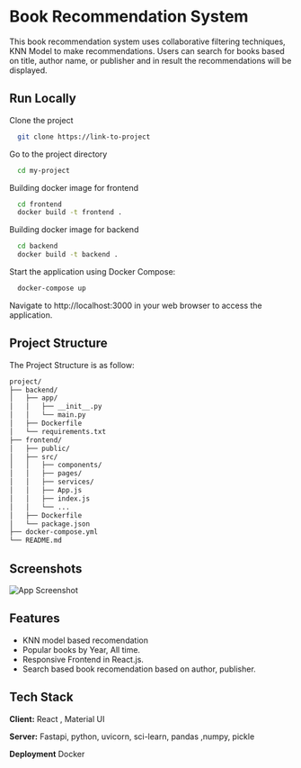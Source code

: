 # Book Recommendation System

This book recommendation system uses collaborative filtering techniques, KNN Model to  make recommendations. Users can search for books based on title, author name, or publisher and in result the recommendations will be displayed.


## Run Locally

Clone the project

```bash
  git clone https://link-to-project
```

Go to the project directory

```bash
  cd my-project
```

Building docker image for frontend

```bash
  cd frontend
  docker build -t frontend .
```
Building docker image for backend

```bash
  cd backend
  docker build -t backend .
```

Start the application using Docker Compose:

```bash
  docker-compose up
```

Navigate to http://localhost:3000 in your web browser to access the application.


## Project Structure

The Project Structure is as follow:

``` bash
project/
├── backend/
│   ├── app/
│   │   ├── __init__.py
│   │   └── main.py
│   ├── Dockerfile
│   └── requirements.txt
├── frontend/
│   ├── public/
│   ├── src/
│   │   ├── components/
│   │   ├── pages/
│   │   ├── services/
│   │   ├── App.js
│   │   ├── index.js
│   │   └── ...
│   ├── Dockerfile
│   └── package.json
├── docker-compose.yml
└── README.md

```


## Screenshots

![App Screenshot](https://drive.google.com/file/d/1EmZiGC1Z7mXQmZ5eAAUJ8z0OGuWCPkOx/preview)


## Features

- KNN model based recomendation
- Popular books by Year, All time.
- Responsive Frontend in React.js.
- Search based book recomendation based on author, publisher.


## Tech Stack

**Client:** React , Material UI

**Server:** Fastapi, python, uvicorn, sci-learn, pandas ,numpy, pickle

**Deployment** Docker 

